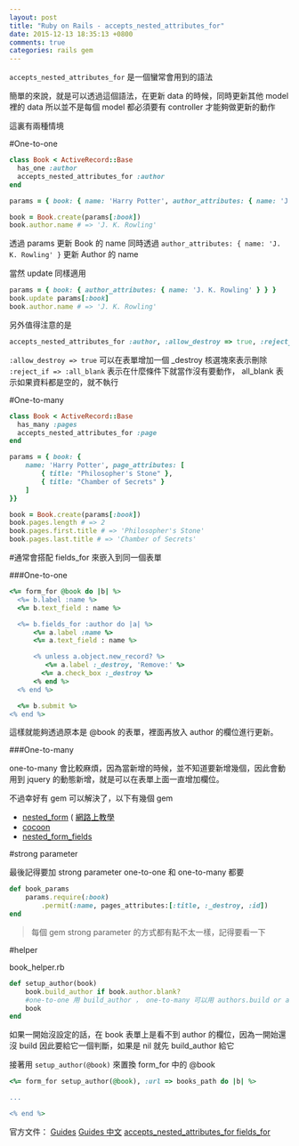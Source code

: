 ```yaml
---
layout: post
title: "Ruby on Rails - accepts_nested_attributes_for"
date: 2015-12-13 18:35:13 +0800
comments: true
categories: rails gem
---
```


`accepts_nested_attributes_for` 是一個蠻常會用到的語法

簡單的來說，就是可以透過這個語法，在更新 data 的時候，同時更新其他 model 裡的 data
所以並不是每個 model 都必須要有 controller 才能夠做更新的動作

<!-- more -->

這裏有兩種情境

#One-to-one

```ruby
class Book < ActiveRecord::Base
  has_one :author
  accepts_nested_attributes_for :author
end
```

```ruby
params = { book: { name: 'Harry Potter', author_attributes: { name: 'J. K. Rowling' } } }

book = Book.create(params[:book])
book.author.name # => 'J. K. Rowling'
```
透過 params 更新 Book 的 name
同時透過 `author_attributes: { name: 'J. K. Rowling' }` 更新 Author 的 name

當然 update 同樣適用

```ruby
params = { book: { author_attributes: { name: 'J. K. Rowling' } } }
book.update params[:book]
book.author.name # => 'J. K. Rowling'
```

另外值得注意的是

```ruby
accepts_nested_attributes_for :author, :allow_destroy => true, :reject_if => :all_blank
```

`:allow_destroy => true` 可以在表單增加一個 _destroy 核選塊來表示刪除
`:reject_if => :all_blank` 表示在什麼條件下就當作沒有要動作， all_blank 表示如果資料都是空的，就不執行


#One-to-many

```ruby
class Book < ActiveRecord::Base
  has_many :pages
  accepts_nested_attributes_for :page
end
```

```ruby
params = { book: {
	name: 'Harry Potter', page_attributes: [
		{ title: "Philosopher's Stone" },
		{ title: "Chamber of Secrets" }
	]
}}

book = Book.create(params[:book])
book.pages.length # => 2
book.pages.first.title # => 'Philosopher's Stone'
book.pages.last.title # => 'Chamber of Secrets'
```

#通常會搭配 fields_for 來嵌入到同一個表單

###One-to-one

```ruby
<%= form_for @book do |b| %>
  <%= b.label :name %>
  <%= b.text_field : name %>

  <%= b.fields_for :author do |a| %>
	  <%= a.label :name %>
  	  <%= a.text_field : name %>

  	  <% unless a.object.new_record? %>
     	 <%= a.label :_destroy, 'Remove:' %>
        <%= a.check_box :_destroy %>
  	  <% end %>
  <% end %>

  <%= b.submit %>
<% end %>
```

這樣就能夠透過原本是 @book 的表單，裡面再放入 author 的欄位進行更新。

###One-to-many

one-to-many 會比較麻煩，因為當新增的時候，並不知道要新增幾個，因此會動用到 jquery 的動態新增，就是可以在表單上面一直增加欄位。

不過幸好有 gem 可以解決了，以下有幾個 gem

* [nested_form](https://github.com/ryanb/nested_form) ( [網路上教學](http://motion-express.com/blog/20140722-ruby-gem-nested-form)
* [cocoon](https://github.com/nathanvda/cocoon)
* [nested_form_fields](https://github.com/ncri/nested_form_fields)

#strong parameter

最後記得要加 strong parameter
one-to-one 和 one-to-many 都要

```ruby
def book_params
    params.require(:book)
        .permit(:name, pages_attributes:[:title, :_destroy, :id])
end
```
>每個 gem strong parameter 的方式都有點不太一樣，記得要看一下

#helper

book_helper.rb

```ruby
def setup_author(book)
    book.build_author if book.author.blank?
    #one-to-one 用 build_author ， one-to-many 可以用 authors.build or authors.new
    book
end
```

如果一開始沒設定的話，在 book 表單上是看不到 author 的欄位，因為一開始還沒 build
因此要給它一個判斷，如果是 nil 就先 build_author 給它

接著用 `setup_author(@book)` 來置換 form_for 中的 @book

```ruby
<%= form_for setup_author(@book), :url => books_path do |b| %>

...

<% end %>
```

官方文件：
[Guides](http://guides.rubyonrails.org/form_helpers.html#building-complex-forms)
[Guides 中文](http://rails.ruby.tw/form_helpers.html#%E6%89%93%E9%80%A0%E8%A4%87%E9%9B%9C%E8%A1%A8%E5%96%AE)
[accepts_nested_attributes_for ](http://api.rubyonrails.org/classes/ActiveRecord/NestedAttributes/ClassMethods.html)
[fields_for](http://apidock.com/rails/ActionView/Helpers/FormHelper/fields_for)